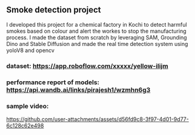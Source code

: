 ## Smoke detection project
I developed this project for a chemical factory in Kochi to detect harmful smokes based on colour and alert the workes to stop the manufacturing process. 
I made the dataset from scratch by leveraging SAM, Grounding Dino and Stable Diffusion and made the real time detection system using yoloV8 and opencv

### dataset: https://app.roboflow.com/xxxxx/yellow-ilijm
### performance report of models: https://api.wandb.ai/links/pirajesh1/wzmhn6g3
### sample video:




https://github.com/user-attachments/assets/d56fd9c8-3f97-4d01-9d77-6c128c62e498

